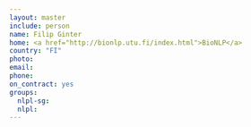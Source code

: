 ```yaml
---
layout: master
include: person
name: Filip Ginter
home: <a href="http://bionlp.utu.fi/index.html">BioNLP</a>
country: "FI"
photo:
email:
phone:
on_contract: yes
groups:
  nlpl-sg:
  nlpl:
---
```

